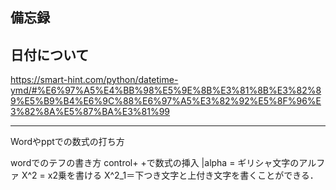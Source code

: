 **備忘録**
-----

日付について
----
https://smart-hint.com/python/datetime-ymd/#%E6%97%A5%E4%BB%98%E5%9E%8B%E3%81%8B%E3%82%89%E5%B9%B4%E6%9C%88%E6%97%A5%E3%82%92%E5%8F%96%E3%82%8A%E5%87%BA%E3%81%99

----
Wordやpptでの数式の打ち方

wordでのテフの書き方
control+ +で数式の挿入
|alpha = ギリシャ文字のアルファ
X^2 = x2乗を書ける
X^2_1＝下つき文字と上付き文字を書くことができる．
